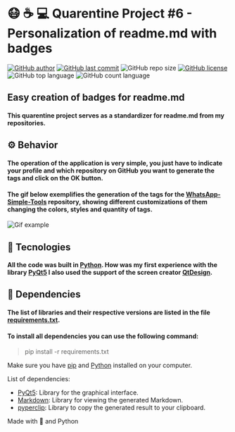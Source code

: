 # :mask: :coffee: :computer: Quarentine Project #6 - Personalization of readme.md with badges
[![GitHub author](https://img.shields.io/badge/author-lucas26xd-brightgreen?style=flat-square)](https://github.com/lucas26xd)
[![GitHub last commit](https://img.shields.io/github/last-commit/lucas26xd/Easy-Badges-MD?color=brightgreen&style=flat-square)](../../commits/master)
![GitHub repo size](https://img.shields.io/github/repo-size/lucas26xd/Easy-Badges-MD?color=brightgreen&style=flat-square)
[![GitHub license](https://img.shields.io/github/license/lucas26xd/Easy-Badges-MD?color=brightgreen&style=flat-square)](LICENSE)
![GitHub top language](https://img.shields.io/github/languages/top/lucas26xd/Easy-Badges-MD?color=brightgreen&style=flat-square)
![GitHub count language](https://img.shields.io/github/languages/count/lucas26xd/Easy-Badges-MD?color=brightgreen&style=flat-square)

## Easy creation of badges for readme.md
#### This quarentine project serves as a standardizer for readme.md from my repositories.

## ⚙ Behavior
#### The operation of the application is very simple, you just have to indicate your profile and which repository on GitHub you want to generate the tags and click on the OK button.
#### The gif below exemplifies the generation of the tags for the [WhatsApp-Simple-Tools](https://github.com/lucas26xd/WhatsApp-Simple-Tools) repository, showing different customizations of them changing the colors, styles and quantity of tags.
![Gif example](http://g.recordit.co/sIt0KD2y8T.gif)

## 🚀 Tecnologies
#### All the code was built in [Python](https://www.python.org/). How was my first experience with the library [PyQt5](https://pypi.org/project/PyQt5/) I also used the support of the screen creator [QtDesign](https://build-system.fman.io/qt-designer-download).

## 🔨 Dependencies
#### The list of libraries and their respective versions are listed in the file [requirements.txt](requirements.txt).
#### To install all dependencies you can use the following command:
> pip install -r requirements.txt

Make sure you have [pip](https://pypi.org/project/pip/) and [Python](https://www.python.org/) installed on your computer.

List of dependencies:
- [PyQt5](https://pypi.org/project/PyQt5/): Library for the graphical interface.
- [Markdown](https://pypi.org/project/Markdown/): Library for viewing the generated Markdown.
- [pyperclip](https://pypi.org/project/pyperclip/): Library to copy the generated result to your clipboard.

Made with 💙 and Python